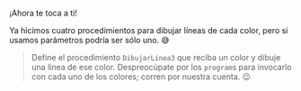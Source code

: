 ¡Ahora te toca a ti!

Ya hicimos cuatro procedimientos para dibujar líneas de cada color, pero si usamos parámetros podría ser sólo uno. :sweat_smile:

> Define el procedimiento `DibujarLinea3` que reciba un color y dibuje una línea de ese color. Despreocúpate por los `program`s para invocarlo con cada uno de los colores; corren por nuestra cuenta. :wink: